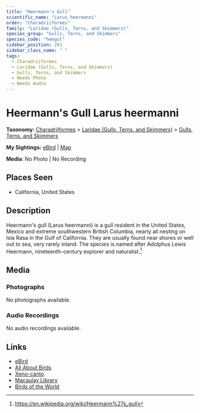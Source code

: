 ```yaml
---
title: "Heermann's Gull"
scientific_name: "Larus heermanni"
order: "Charadriiformes"
family: "Laridae (Gulls, Terns, and Skimmers)"
species_group: "Gulls, Terns, and Skimmers"
species_code: "heegul"
sidebar_position: 201
sidebar_class_name: " "
tags: 
  - Charadriiformes
  - Laridae (Gulls, Terns, and Skimmers)
  - Gulls, Terns, and Skimmers
  - Needs Photo
  - Needs Audio
---
```


# Heermann's Gull <span className='sci_name'>Larus heermanni</span>

**Taxonomy:** [Charadriiformes](/tags/charadriiformes) > [Laridae (Gulls, Terns, and Skimmers)](/tags/laridae-gulls-terns-and-skimmers) > [Gulls, Terns, and Skimmers](/tags/gulls-terns-and-skimmers)

**My Sightings:** [eBird](https://ebird.org/lifelist?r=world&time=life&spp=heegul) | [Map](/map?species_code=heegul)

**Media**: No Photo | No Recording

## Places Seen

* California, United States

## Description
Heermann's gull (Larus heermanni) is a gull resident in the United States, Mexico and extreme southwestern British Columbia, nearly all nesting on Isla Rasa in the Gulf of California. They are usually found near shores or well out to sea, very rarely inland. The species is named after Adolphus Lewis Heermann, nineteenth-century explorer and naturalist.[^1]

[^1]: https://en.wikipedia.org/wiki/Heermann%27s_gull

## Media
### Photographs
No photographs available.

### Audio Recordings
No audio recordings available.

## Links
* [eBird](https://ebird.org/species/heegul) 
* [All About Birds](https://www.allaboutbirds.org/guide/heegul) 
* [Xeno-canto](https://www.xeno-canto.org/species/larus-heermanni) 
* [Macaulay Library](https://search.macaulaylibrary.org/catalog?taxonCode=heegul&sort=rating_rank_desc)
* [Birds of the World](https://birdsoftheworld.org/bow/species/heegul)
